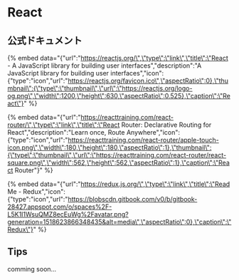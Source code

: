 # React

## 公式ドキュメント

{% embed data="{\"url\":\"https://reactjs.org/\",\"type\":\"link\",\"title\":\"React - A JavaScript library for building user interfaces\",\"description\":\"A JavaScript library for building user interfaces\",\"icon\":{\"type\":\"icon\",\"url\":\"https://reactjs.org/favicon.ico\",\"aspectRatio\":0},\"thumbnail\":{\"type\":\"thumbnail\",\"url\":\"https://reactjs.org/logo-og.png\",\"width\":1200,\"height\":630,\"aspectRatio\":0.525},\"caption\":\"React\"}" %}

{% embed data="{\"url\":\"https://reacttraining.com/react-router/\",\"type\":\"link\",\"title\":\"React Router: Declarative Routing for React\",\"description\":\"Learn once, Route Anywhere\",\"icon\":{\"type\":\"icon\",\"url\":\"https://reacttraining.com/react-router/apple-touch-icon.png\",\"width\":180,\"height\":180,\"aspectRatio\":1},\"thumbnail\":{\"type\":\"thumbnail\",\"url\":\"https://reacttraining.com/react-router/react-square.png\",\"width\":562,\"height\":562,\"aspectRatio\":1},\"caption\":\"React Router\"}" %}

{% embed data="{\"url\":\"https://redux.js.org/\",\"type\":\"link\",\"title\":\"Read Me - Redux\",\"icon\":{\"type\":\"icon\",\"url\":\"https://blobscdn.gitbook.com/v0/b/gitbook-28427.appspot.com/o/spaces%2F-L5K1I1WsuQMZ8ecEuWg%2Favatar.png?generation=1518623866348435&alt=media\",\"aspectRatio\":0},\"caption\":\"Redux\"}" %}

## Tips

comming soon...

